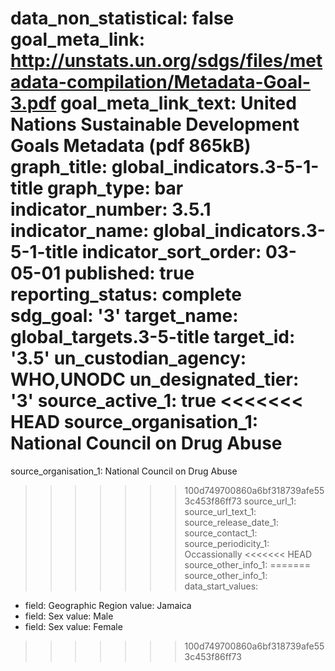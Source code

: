 data_non_statistical: false
goal_meta_link: http://unstats.un.org/sdgs/files/metadata-compilation/Metadata-Goal-3.pdf
goal_meta_link_text: United Nations Sustainable Development Goals Metadata (pdf 865kB)
graph_title: global_indicators.3-5-1-title
graph_type: bar
indicator_number: 3.5.1
indicator_name: global_indicators.3-5-1-title
indicator_sort_order: 03-05-01
published: true
reporting_status: complete
sdg_goal: '3'
target_name: global_targets.3-5-title
target_id: '3.5'
un_custodian_agency: WHO,UNODC
un_designated_tier: '3'
source_active_1: true
<<<<<<< HEAD
source_organisation_1: National Council on Drug Abuse 
=======
source_organisation_1: National Council on Drug Abuse
>>>>>>> 100d749700860a6bf318739afe553c453f86ff73
source_url_1: 
source_url_text_1: 
source_release_date_1: 
source_contact_1: 
source_periodicity_1: Occassionally
<<<<<<< HEAD
source_other_info_1: 
=======
source_other_info_1: 
data_start_values:
  - field: Geographic Region
    value: Jamaica
  - field: Sex
    value: Male
  - field: Sex
    value: Female
>>>>>>> 100d749700860a6bf318739afe553c453f86ff73
